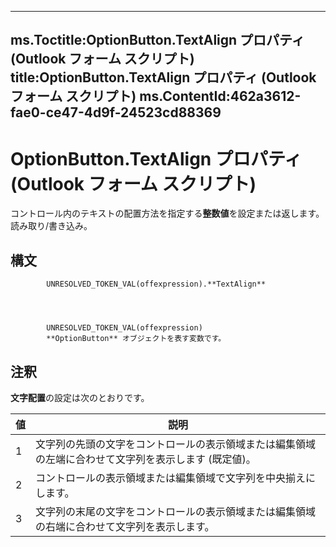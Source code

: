 

---
ms.Toctitle:OptionButton.TextAlign プロパティ (Outlook フォーム スクリプト)
title:OptionButton.TextAlign プロパティ (Outlook フォーム スクリプト)
ms.ContentId:462a3612-fae0-ce47-4d9f-24523cd88369
---
# OptionButton.TextAlign プロパティ (Outlook フォーム スクリプト)




コントロール内のテキストの配置方法を指定する**整数値**を設定または返します。読み取り/書き込み。

## 構文

            UNRESOLVED_TOKEN_VAL(offexpression).**TextAlign**




            UNRESOLVED_TOKEN_VAL(offexpression)
            **OptionButton** オブジェクトを表す変数です。



## 注釈
**文字配置**の設定は次のとおりです。

|**値**|**説明**|
|---|---|
|1|文字列の先頭の文字をコントロールの表示領域または編集領域の左端に合わせて文字列を表示します (既定値)。|
|2|コントロールの表示領域または編集領域で文字列を中央揃えにします。|
|3|文字列の末尾の文字をコントロールの表示領域または編集領域の右端に合わせて文字列を表示します。|




